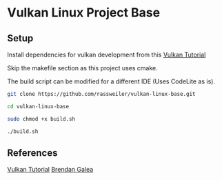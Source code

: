 # Vulkan Linux Project Base

## Setup

Install dependencies for vulkan development from this [Vulkan Tutorial](https://vulkan-tutorial.com/Development_environment#page_Linux)

Skip the makefile section as this project uses cmake.

The build script can be modified for a different IDE (Uses CodeLite as is).

```zsh
git clone https://github.com/rassweiler/vulkan-linux-base.git

cd vulkan-linux-base

sudo chmod +x build.sh

./build.sh
```

## References
[Vulkan Tutorial](https://vulkan-tutorial.com/Development_environment#page_Linux)
[Brendan Galea](https://www.youtube.com/c/BrendanGalea/videos)